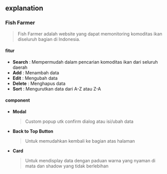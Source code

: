 ## explanation

### Fish Farmer

> Fish Farmer adalah website yang dapat memonitoring komoditas ikan diseluruh bagian di Indonesia.

#### fitur

- **Search** : Mempermudah dalam pencarian komoditas ikan dari seluruh daerah
- **Add** : Menambah data
- **Edit** : Mengubah data
- **Delete** : Menghapus data
- **Sort** : Mengurutkan data dari A-Z atau Z-A

#### component

- **Modal**
  > Custom popup utk confirm dialog atau isi/ubah data
- **Back to Top Button**
  > Untuk memudahkan kembali ke bagian atas halaman
- **Card**
  > Untuk mendisplay data dengan paduan warna yang nyaman di mata dan shadow yang tidak berlebihan
